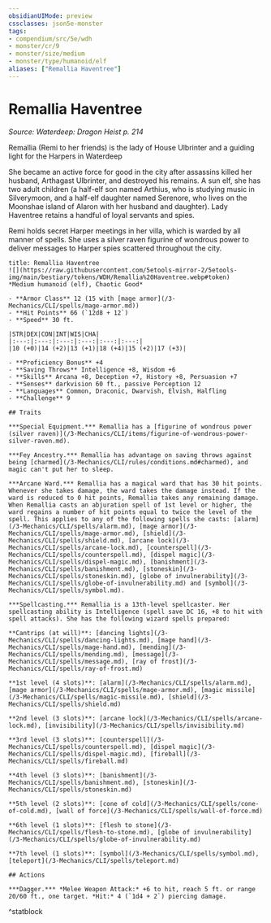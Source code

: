 ```yaml
---
obsidianUIMode: preview
cssclasses: json5e-monster
tags:
- compendium/src/5e/wdh
- monster/cr/9
- monster/size/medium
- monster/type/humanoid/elf
aliases: ["Remallia Haventree"]
---
```

# Remallia Haventree
*Source: Waterdeep: Dragon Heist p. 214*  

Remallia (Remi to her friends) is the lady of House Ulbrinter and a guiding light for the Harpers in Waterdeep

She became an active force for good in the city after assassins killed her husband, Arthagast Ulbrinter, and destroyed his remains. A sun elf, she has two adult children (a half-elf son named Arthius, who is studying music in Silverymoon, and a half-elf daughter named Serenore, who lives on the Moonshae island of Alaron with her husband and daughter). Lady Haventree retains a handful of loyal servants and spies.

Remi holds secret Harper meetings in her villa, which is warded by all manner of spells. She uses a silver raven figurine of wondrous power to deliver messages to Harper spies scattered throughout the city.


```ad-statblock
title: Remallia Haventree
![](https://raw.githubusercontent.com/5etools-mirror-2/5etools-img/main/bestiary/tokens/WDH/Remallia%20Haventree.webp#token)
*Medium humanoid (elf), Chaotic Good*

- **Armor Class** 12 (15 with [mage armor](/3-Mechanics/CLI/spells/mage-armor.md))
- **Hit Points** 66 (`12d8 + 12`) 
- **Speed** 30 ft.

|STR|DEX|CON|INT|WIS|CHA|
|:---:|:---:|:---:|:---:|:---:|:---:|
|10 (+0)|14 (+2)|13 (+1)|18 (+4)|15 (+2)|17 (+3)|

- **Proficiency Bonus** +4
- **Saving Throws** Intelligence +8, Wisdom +6
- **Skills** Arcana +8, Deception +7, History +8, Persuasion +7
- **Senses** darkvision 60 ft., passive Perception 12
- **Languages** Common, Draconic, Dwarvish, Elvish, Halfling
- **Challenge** 9

## Traits

***Special Equipment.*** Remallia has a [figurine of wondrous power (silver raven)](/3-Mechanics/CLI/items/figurine-of-wondrous-power-silver-raven.md).

***Fey Ancestry.*** Remallia has advantage on saving throws against being [charmed](/3-Mechanics/CLI/rules/conditions.md#charmed), and magic can't put her to sleep.

***Arcane Ward.*** Remallia has a magical ward that has 30 hit points. Whenever she takes damage, the ward takes the damage instead. If the ward is reduced to 0 hit points, Remallia takes any remaining damage. When Remallia casts an abjuration spell of 1st level or higher, the ward regains a number of hit points equal to twice the level of the spell. This applies to any of the following spells she casts: [alarm](/3-Mechanics/CLI/spells/alarm.md), [mage armor](/3-Mechanics/CLI/spells/mage-armor.md), [shield](/3-Mechanics/CLI/spells/shield.md), [arcane lock](/3-Mechanics/CLI/spells/arcane-lock.md), [counterspell](/3-Mechanics/CLI/spells/counterspell.md), [dispel magic](/3-Mechanics/CLI/spells/dispel-magic.md), [banishment](/3-Mechanics/CLI/spells/banishment.md), [stoneskin](/3-Mechanics/CLI/spells/stoneskin.md), [globe of invulnerability](/3-Mechanics/CLI/spells/globe-of-invulnerability.md) and [symbol](/3-Mechanics/CLI/spells/symbol.md).

***Spellcasting.*** Remallia is a 13th-level spellcaster. Her spellcasting ability is Intelligence (spell save DC 16, +8 to hit with spell attacks). She has the following wizard spells prepared:

**Cantrips (at will)**: [dancing lights](/3-Mechanics/CLI/spells/dancing-lights.md), [mage hand](/3-Mechanics/CLI/spells/mage-hand.md), [mending](/3-Mechanics/CLI/spells/mending.md), [message](/3-Mechanics/CLI/spells/message.md), [ray of frost](/3-Mechanics/CLI/spells/ray-of-frost.md)

**1st level (4 slots)**: [alarm](/3-Mechanics/CLI/spells/alarm.md), [mage armor](/3-Mechanics/CLI/spells/mage-armor.md), [magic missile](/3-Mechanics/CLI/spells/magic-missile.md), [shield](/3-Mechanics/CLI/spells/shield.md)

**2nd level (3 slots)**: [arcane lock](/3-Mechanics/CLI/spells/arcane-lock.md), [invisibility](/3-Mechanics/CLI/spells/invisibility.md)

**3rd level (3 slots)**: [counterspell](/3-Mechanics/CLI/spells/counterspell.md), [dispel magic](/3-Mechanics/CLI/spells/dispel-magic.md), [fireball](/3-Mechanics/CLI/spells/fireball.md)

**4th level (3 slots)**: [banishment](/3-Mechanics/CLI/spells/banishment.md), [stoneskin](/3-Mechanics/CLI/spells/stoneskin.md)

**5th level (2 slots)**: [cone of cold](/3-Mechanics/CLI/spells/cone-of-cold.md), [wall of force](/3-Mechanics/CLI/spells/wall-of-force.md)

**6th level (1 slots)**: [flesh to stone](/3-Mechanics/CLI/spells/flesh-to-stone.md), [globe of invulnerability](/3-Mechanics/CLI/spells/globe-of-invulnerability.md)

**7th level (1 slots)**: [symbol](/3-Mechanics/CLI/spells/symbol.md), [teleport](/3-Mechanics/CLI/spells/teleport.md)

## Actions

***Dagger.*** *Melee Weapon Attack:* +6 to hit, reach 5 ft. or range 20/60 ft., one target. *Hit:* 4 (`1d4 + 2`) piercing damage.
```
^statblock
